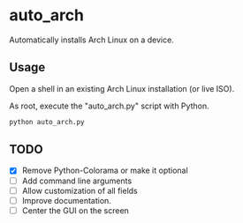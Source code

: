 # auto_arch

Automatically installs Arch Linux on a device.

## Usage

Open a shell in an existing Arch Linux installation (or live ISO).

As root, execute the "auto_arch.py" script with Python.

```bash
python auto_arch.py
```

## TODO

- [X] Remove Python-Colorama or make it optional
- [ ] Add command line arguments
- [ ] Allow customization of all fields
- [ ] Improve documentation.
- [ ] Center the GUI on the screen
